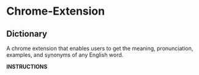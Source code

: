 # Chrome-Extension
## Dictionary
A chrome extension that enables users to get the meaning, pronunciation, examples, and synonyms of any English word.


**INSTRUCTIONS**

